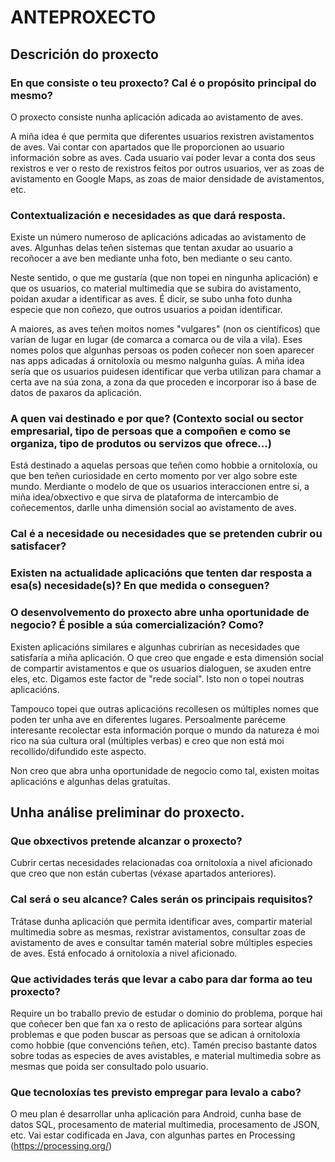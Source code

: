 # ANTEPROXECTO

## **Descrición do proxecto**



### **En que consiste o teu proxecto? Cal é o propósito principal do mesmo?**

  
  O proxecto consiste nunha aplicación adicada ao avistamento de aves.

  A miña idea é que permita que diferentes usuarios rexistren avistamentos de aves. Vai contar con apartados que lle proporcionen ao usuario información sobre as aves. Cada usuario vai poder levar a conta dos seus rexistros e ver o resto de rexistros feitos por outros usuarios, ver as zoas de avistamento en Google Maps, as zoas de maior densidade de avistamentos, etc.

### **Contextualización e necesidades as que dará resposta.**

   
   Existe un número numeroso de aplicacións adicadas ao avistamento de aves. Algunhas delas teñen sistemas que tentan axudar ao usuario a recoñocer a ave ben mediante unha foto, ben mediante o seu canto.

   Neste sentido, o que me gustaría (que non topei en ningunha aplicación) e que os usuarios, co material multimedia que se subira do avistamento, poidan axudar a identificar as aves. É dicir, se subo unha foto dunha especie que non coñezo, que outros usuarios a poidan identificar.

   A maiores, as aves teñen moitos nomes "vulgares" (non os científicos) que varían de lugar en lugar (de comarca a comarca ou de vila a vila). Eses nomes polos que algunhas persoas os poden coñecer non soen aparecer nas apps adicadas á ornitoloxía ou mesmo nalgunha guías. A miña idea sería que os usuarios puidesen identificar que verba utilizan para chamar a certa ave na súa zona, a zona da que proceden e incorporar iso á base de datos de paxaros da aplicación.


### **A quen vai destinado e por que? (Contexto social ou sector empresarial, tipo de persoas que a compoñen e como se organiza, tipo de produtos ou servizos que ofrece...)**
  
  Está destinado a aquelas persoas que teñen como hobbie a ornitoloxía, ou que ben teñen curiosidade en certo momento por ver algo sobre este mundo. Merdiante o modelo de que os usuarios interaccionen entre sí, a miña idea/obxectivo e que sirva de plataforma de intercambio de coñecementos, darlle unha dimensión social ao avistamento de aves.

  
### **Cal é a necesidade ou necesidades que se pretenden cubrir ou satisfacer?**
### **Existen na actualidade aplicacións que tenten dar resposta a esa(s) necesidade(s)? En que medida o conseguen?**
### **O desenvolvemento do proxecto abre unha oportunidade de negocio? É posible a súa comercialización? Como?**


  Existen aplicacións similares e algunhas cubrirían as necesidades que satisfaría a miña aplicación. O que creo que engade e esta dimensión social de compartir avistamentos e que os usuarios dialoguen, se axuden entre eles, etc. Digamos este factor de "rede social". Isto non o topei noutras aplicacións.

  Tampouco topei que outras aplicacións recollesen os múltiples nomes que poden ter unha ave en diferentes lugares. Persoalmente paréceme interesante recolectar esta información porque o mundo da natureza é moi rico na súa cultura oral (múltiples verbas) e creo que non está moi recollido/difundido este aspecto.

  Non creo que abra unha oportunidade de negocio como tal, existen moitas aplicacións e algunhas delas gratuítas.

## **Unha análise preliminar do proxecto.**


### **Que obxectivos pretende alcanzar o proxecto?**

Cubrir certas necesidades relacionadas coa ornitoloxía a nivel aficionado que creo que non están cubertas (véxase apartados anteriores).

### **Cal será o seu alcance? Cales serán os principais requisitos?**

Trátase dunha aplicación que permita identificar aves, compartir material multimedia sobre as mesmas, rexistrar avistamentos, consultar zoas de avistamento de aves e consultar tamén material sobre múltiples especies de aves. Está enfocado á ornitoloxía a nivel aficionado.

### **Que actividades terás que levar a cabo para dar forma ao teu proxecto?**

Require un bo traballo previo de estudar o dominio do problema, porque hai que coñecer ben que fan xa o resto de aplicacións para sortear algúns problemas e que poden buscar as persoas que se adican á ornitoloxía como hobbie (que convencións teñen, etc). Tamén preciso bastante datos sobre todas as especies de aves avistables, e material multimedia sobre as mesmas que poida ser consultado polo usuario.


### **Que tecnoloxías tes previsto empregar para levalo a cabo?**

O meu plan é desarrollar unha aplicación para Android, cunha base de datos SQL, procesamento de material multimedia, procesamento de JSON, etc. Vai estar codificada en Java, con algunhas partes en Processing (https://processing.org/)

